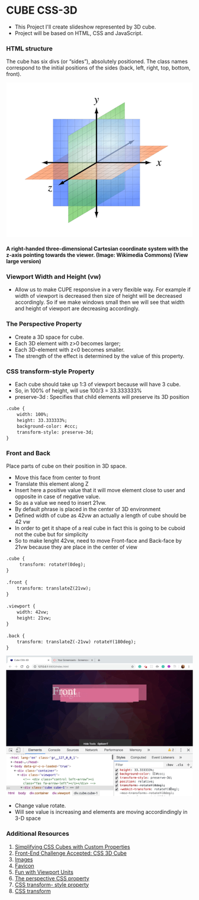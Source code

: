 # CUBE CSS-3D
* This Project I'll create slideshow represented by 3D cube.
* Project will be based on HTML, CSS and JavaScript.

### HTML structure
The cube has six divs (or “sides”), absolutely positioned. The class names correspond to the initial positions of the sides (back, left, right, top, bottom, front).

![ axes are oriented in a web browser](images/axes.png  " axes ")

#### A right-handed three-dimensional Cartesian coordinate system with the z-axis pointing towards the viewer. (Image: Wikimedia Commons) (View large version)

### Viewport Width and Height (vw) 
- Allow us to make CUPE responsive in a very flexible way. For example if width of viewport is decreased then size of height will be decreased accordingly. So if we make windows small then we will see that width and height of viewport are decreasing accordingly.

### The Perspective Property
* Create a 3D space for cube.
* Each 3D element with z>0 becomes larger; 
* Each 3D-element with z<0 becomes smaller. 
* The strength of the effect is determined by the value of this property.

### CSS transform-style Property
* Each cube should take up 1:3 of viewport because will have 3 cube.
* So, in 100% of height, will use 100/3 = 33.333333%
* preserve-3d :	Specifies that child elements will preserve its 3D position

```
.cube {
    width: 100%;
    height: 33.333333%;
    background-color: #ccc;
    transform-style: preserve-3d;
}

```

### Front and Back
Place parts of cube on their position in 3D space.
* Move this face from center to front
* Translate this element along Z 
* Insert here a positive value that it will move element close to user and opposite in case of negative value.
* So as a value we need to insert 21vw.
* By default phrase is placed in the center of 3D environment
* Defined width of cube as 42vw an actually a length of cube should be 42 vw 
* In order to get it shape of a real cube in fact this is going to be cuboid not the cube but for simplicity
* So to make lenght 42vw, need to move Front-face and  Back-face by 21vw because they are place in the center of view


```
.cube {
     transform: rotateY(0deg);
}

.front {
    transform: translateZ(21vw);
}

.viewport {
    width: 42vw;
    height: 21vw;
}

.back {
    transform: translateZ(-21vw) rotateY(180deg);
}
```
![ rotate front and back ](images/ratateY.gif  "  rotate front and back ")
*  Change value rotate.
* Will see value is increasing and elements are moving accordindingly in 3-D space


### Additional Resources
1. <a href="https://css-tricks.com/simplifying-css-cubes-custom-properties/" target="_blank">Simplifying CSS Cubes with Custom Properties</a>
2. <a href="https://www.smashingmagazine.com/2016/07/front-end-challenge-accepted-css-3d-cube/" target="_blank">Front-End Challenge Accepted: CSS 3D Cube</a>
3. <a href="https://pixabay.com/" target="_blank">Images</a>
4. <a href="https://www.freefavicon.com/freefavicons/objects/" target="_blank">Favicon</a>
5. <a href="https://css-tricks.com/fun-viewport-units/" target="_blank">Fun with Viewport Units</a>
6. <a href="https://developer.mozilla.org/en-US/docs/Web/CSS/perspective" target="_blank">The perspective CSS property</a>
7. <a href="https://www.w3schools.com/cssref/css3_pr_transform-style.asp" target="_blank">CSS transform- style property</a>
8. <a href="https://codepen.io/team/css-tricks/pen/ebb6b5a5cec86aa04168f03e26c7501c" target="_blank">CSS transform</a>


